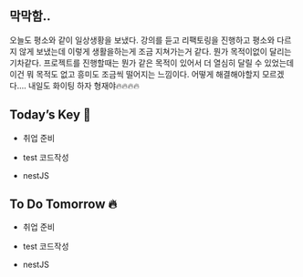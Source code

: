 ## 막막함..

오늘도 평소와 같이 일상생황을 보냈다. 강의를 듣고 리팩토링을 진행하고 평소와 다르지 않게 보냈는데 이렇게 생활을하는게 조금 지쳐가는거 같다. 뭔가 목적이없이 달리는 기차같다. 프로젝트를 진행할때는 뭔가 같은 목적이 있어서 더 열심히 달릴 수 있었는데 이건 뭐 목적도 없고 흥미도 조금씩 떨어지는 느낌이다. 어떻게 해결해야할지 모르겠다....
내일도 화이팅 하자 형재야🔥🔥🔥🔥  

## Today’s Key 🔑

- 취업 준비

- test 코드작성

- nestJS

## To Do Tomorrow 🔥

- 취업 준비

- test 코드작성

- nestJS

